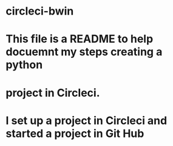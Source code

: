 # circleci-bwin
# This file is a README to help docuemnt my steps creating a python 
# project in Circleci.
# 
# I set up a project in Circleci and started a project in Git Hub
# 
